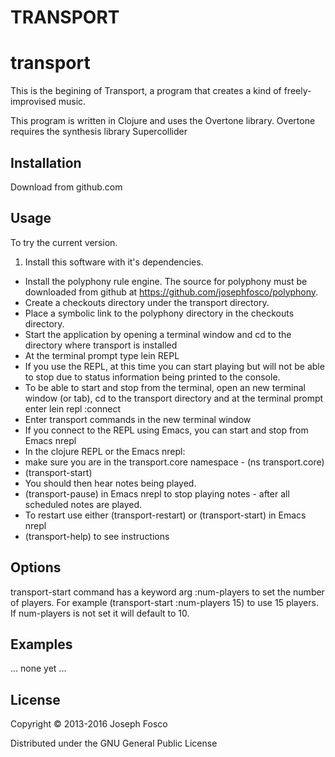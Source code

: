 TRANSPORT
=========

# transport

This is the begining of Transport, a program that creates a kind of freely-improvised music.

This program is written in Clojure and uses the Overtone library. Overtone requires the synthesis library Supercollider

## Installation

Download from github.com

## Usage

To try the current version.

1. Install this software with it's dependencies.
- Install the polyphony rule engine. The source for polyphony must be downloaded from github at https://github.com/josephfosco/polyphony.
- Create a checkouts directory under the transport directory.
- Place a symbolic link to the polyphony directory in the checkouts directory.
- Start the application by opening a terminal window and cd to the directory where transport is installed
- At the terminal prompt type lein REPL
- If you use the REPL, at this time you can start playing but will not be able to stop due to status information being printed to the console.
- To be able to start and stop from the terminal, open an new terminal window (or tab), cd to the transport directory and at the terminal prompt enter lein repl :connect <port REPL is running in other terminal window>
- Enter transport commands in the new terminal window
- If you connect to the REPL using Emacs, you can start and stop from Emacs nrepl
- In the clojure REPL or the Emacs nrepl:
- make sure you are in the transport.core namespace - (ns transport.core)
- (transport-start)
- You should then hear notes being played.
- (transport-pause) in Emacs nrepl to stop playing notes - after all scheduled notes are played.
- To restart use either (transport-restart) or (transport-start) in Emacs nrepl
- (transport-help) to see instructions

## Options

transport-start command has a keyword arg :num-players to set the number of players.
For example (transport-start :num-players 15) to use 15 players.
If num-players is not set it will default to 10.

## Examples

... none yet ...

## License

Copyright © 2013-2016 Joseph Fosco

Distributed under the GNU General Public License
